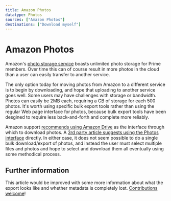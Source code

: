 ```yaml
---
title: Amazon Photos
datatype: Photos
sources: ["Amazon Photos"]
destinations: ["Download myself"]
---
```


# Amazon Photos

Amazon's [photo storage service](https://www.amazon.com/Amazon-Photos) boasts unlimited photo storage for Prime members.
Over time this can of course result in more photos in the cloud than a user can easily transfer to another 
service.  


The only option today for moving photos from Amazon to a different service is to begin by downloading, and hope that
uploading to another service goes well.  Some users may have challenges with storage or bandwidth.  Photos can easily
be 2MB each, requiring a GB of storage for each 500 photos.  It's worth using specific bulk export tools rather than 
using the regular Web page interface for photos, because bulk export tools have been desgined to require less
back-and-forth and complete more reliably. 

Amazon support [recommends using Amazon Drive](
https://www.amazonforum.com/s/question/0D54P00008Lj1oaSAB/how-to-download-all-prime-photos-to-external-hard-drive)
as the interface through which to download photos.  A [3rd party article suggests using the Photos interface](
https://robots.net/tech/how-to-transfer-photos-from-amazon-photos-to-external-hard-drive/) directly.  In either
case, it does not seem possible to do a single bulk download/export of photos, and instead the user must
select multiple files and photos and hope to select and download them all eventually using some methodical process.

## Further information

This article would be improved with some more information about what the export looks like and whether metadata
is completely lost.  [Contributions welcome](https://github.com/dtinit/portability-articles)!
